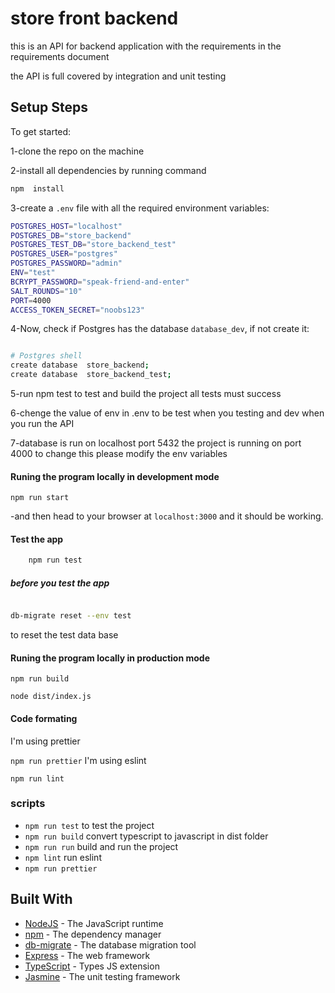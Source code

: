 # store front backend

this is an API for backend application with the requirements in the requirements document

the API is full covered by integration and unit testing

## Setup Steps

To get started:

1-clone the repo on the machine

2-install all dependencies by running command

```bash
npm  install
```

3-create a `.env` file with all the required environment variables:

```bash
POSTGRES_HOST="localhost"
POSTGRES_DB="store_backend"
POSTGRES_TEST_DB="store_backend_test"
POSTGRES_USER="postgres"
POSTGRES_PASSWORD="admin"
ENV="test"
BCRYPT_PASSWORD="speak-friend-and-enter"
SALT_ROUNDS="10"
PORT=4000
ACCESS_TOKEN_SECRET="noobs123"

```

4-Now, check if Postgres has the database `database_dev`, if not create it:

```bash

# Postgres shell
create database  store_backend;
create database  store_backend_test;

```

5-run npm test to test and build the project all tests must success

6-chenge the value of env in .env to be test when you testing and dev when you run the API


7-database is run on localhost port 5432 the project is running on port 4000 to change this please modify the env variables

#### Runing the program locally in development mode

`npm run start`

-and then head to your browser at `localhost:3000` and it should be working.

#### Test the app

```bash
    npm run test

```

##### before you test the app

```bash

db-migrate reset --env test

```

to reset the test data base

#### Runing the program locally in production mode

`npm run build`

`node dist/index.js`

#### Code formating

I'm using prettier

`npm run prettier`
I'm using eslint

`npm run lint`

### scripts

- `npm run test` to test the project
- `npm run build` convert typescript to javascript in dist folder
- `npm run run` build and run the project
- `npm lint` run eslint
- `npm run prettier`

## Built With

- [NodeJS](https://nodejs.org/) - The JavaScript runtime
- [npm](https://npm.com/) - The dependency manager
- [db-migrate](https://db-migrate.readthedocs.io/en/latest/) - The database migration tool
- [Express](https://expressjs.com) - The web framework
- [TypeScript](https://www.typescriptlang.org/) - Types JS extension
- [Jasmine](https://jasmine.github.io/) - The unit testing framework

